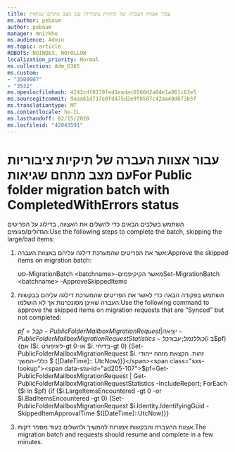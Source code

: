 ```yaml
---
title: עבור אצוות העברה של תיקיות ציבוריות עם מצב מתחם שגיאות
ms.author: pebaum
author: pebaum
manager: mnirkhe
ms.audience: Admin
ms.topic: article
ROBOTS: NOINDEX, NOFOLLOW
localization_priority: Normal
ms.collection: Adm_O365
ms.custom:
- "3500007"
- "3532"
ms.openlocfilehash: 4243cdf0170fed1eadac6560d2a04e1a861c63e5
ms.sourcegitcommit: 9aaa61d717e0fd475d2e9f0507c42aa40d073b5f
ms.translationtype: MT
ms.contentlocale: he-IL
ms.lasthandoff: 02/15/2020
ms.locfileid: "42043591"
---
```

# <a name="for-public-folder-migration-batch-with-completedwitherrors-status"></a><span data-ttu-id="ad205-102">עבור אצוות העברה של תיקיות ציבוריות עם מצב מתחם שגיאות</span><span class="sxs-lookup"><span data-stu-id="ad205-102">For Public folder migration batch with CompletedWithErrors status</span></span>

<span data-ttu-id="ad205-103">השתמש בשלבים הבאים כדי להשלים את האצווה, בדילוג על הפריטים הגדולים/פגומים:</span><span class="sxs-lookup"><span data-stu-id="ad205-103">Use the following steps to complete the batch, skipping the large/bad items:</span></span> 
1. <span data-ttu-id="ad205-104">אשר את הפריטים שהמערכת דילגה עליהם באצוות העברה:</span><span class="sxs-lookup"><span data-stu-id="ad205-104">Approve the skipped items on migration batch:</span></span>

    <span data-ttu-id="ad205-105">סט-MigrationBatch \<batchname>-מאשר הקיקיפמים</span><span class="sxs-lookup"><span data-stu-id="ad205-105">Set-MigrationBatch \<batchname> -ApproveSkippedItems</span></span> 
2. <span data-ttu-id="ad205-106">השתמש בפקודה הבאה כדי לאשר את הפריטים שהמערכת דילגה עליהם בבקשות העברה שאינן מסונכרנות אך לא הושלמו:</span><span class="sxs-lookup"><span data-stu-id="ad205-106">Use the following command to approve the skipped items on migration requests that are “Synced” but not completed:</span></span>

    <span data-ttu-id="ad205-107">$pf = קבל-PublicFolderMailboxMigrationRequest | יציאה-PublicFolderMailboxMigrationRequestStatistics-כולל נמל; עבור כל ($i ב$pf) {אם ($i. ליגיפורט-gt 0-או $i. בדיחי-gt 0) {Set-PublicFolderMailboxMigrationRequest $i. זהות. הקצאת מזהה ייחודי כללי-המשך $ ([DateTime]:: UtcNow)}}</span><span class="sxs-lookup"><span data-stu-id="ad205-107">$pf=Get-PublicFolderMailboxMigrationRequest | Get-PublicFolderMailboxMigrationRequestStatistics -IncludeReport; ForEach ($i in $pf) {if ($i.LargeItemsEncountered -gt 0 -or $i.BadItemsEncountered -gt 0) {Set-PublicFolderMailboxMigrationRequest $i.Identity.IdentifyingGuid -SkippedItemApprovalTime $([DateTime]::UtcNow)}}</span></span>
3. <span data-ttu-id="ad205-108">אצוות ההעברה והבקשות אמורות להמשיך ולהשלים בעוד מספר דקות.</span><span class="sxs-lookup"><span data-stu-id="ad205-108">The migration batch and requests should resume and complete in a few minutes.</span></span>

